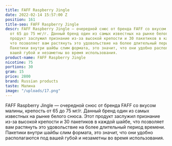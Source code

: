 ```yaml
---
title: FAFF Raspberry Jingle
date: 2022-02-14 15:57:00 Z
position: 161
title-seo: FAFF Raspberry Jingle
descr: FAFF Raspberry Jingle — очередной снюс от бренда FAFF со вкусом малины, крепость
  от 65 до 75 мг/г. Данный бренд один из самых известных на рынке белого снюса. Этот
  продукт заслужил признание из-за высокой крепости и 30 пакетиков в каждой шайбе,
  что позволяет вам растянуть это удовольствие на более длительный период времени.
  Пакетики внутри шайбы слим формата, это значит, что они удобно располагаются под
  вашей губой и незаметны во время использования.
product-name: FAFF Raspberry Jingle
nicotine: 75
portions: 30
gram: 15
price: 2800
brand: Russian products
taste: Малина
image: "/uploads/17.png"
---
```


FAFF Raspberry Jingle — очередной снюс от бренда FAFF со вкусом малины, крепость от 65 до 75 мг/г. Данный бренд один из самых известных на рынке белого снюса. Этот продукт заслужил признание из-за высокой крепости и 30 пакетиков в каждой шайбе, что позволяет вам растянуть это удовольствие на более длительный период времени. Пакетики внутри шайбы слим формата, это значит, что они удобно располагаются под вашей губой и незаметны во время использования.
